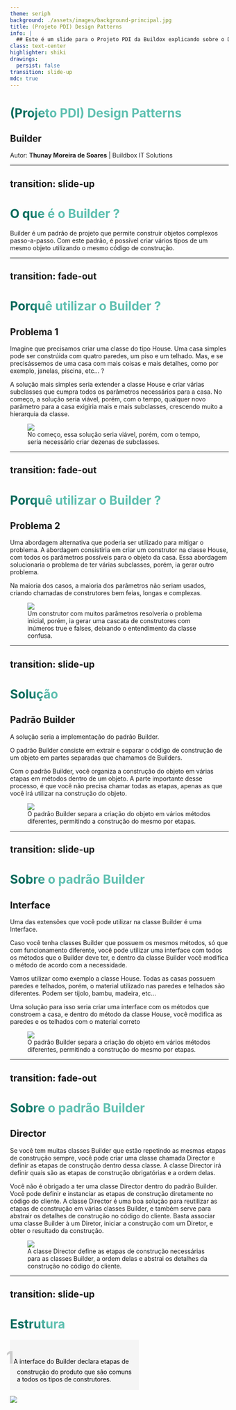 ```yaml
---
theme: seriph
background: ./assets/images/background-principal.jpg
title: (Projeto PDI) Design Patterns
info: |
  ## Este é um slide para o Projeto PDI da Buildox explicando sobre o Design Pattern chamado Builder.
class: text-center
highlighter: shiki
drawings:
  persist: false
transition: slide-up
mdc: true
---
```


# (Projeto PDI) Design Patterns

<div>
  <h2 class="text-black">Builder</h2>
</div>

<div class="abs-br m-6 flex gap-2 text-black bg-[#9ca3af80] p-2">
  <div>
    Autor: <strong>Thunay Moreira de Soares</strong> | Buildbox IT Solutions
  </div>
</div>

<style>
  h1 {
    color: black !important;
  }

  .slidev-layout {
    background-image: url(./assets/images/background-principal.jpg) !important;
  }
</style>

---
transition: slide-up
---

# O que é o Builder ? 

<div class="flex">
  <div class="w-1/2">
    <p>Builder é um padrão de projeto que permite construir objetos complexos passo-a-passo. Com este padrão, é possível criar vários tipos de um mesmo objeto utilizando o mesmo código de construção.</p>
  </div>
</div>

<style>
h1 {
  background-color: #2B90B6;
  background-image: linear-gradient(45deg, #00695a 10%, #5fc0b1 20%);
  background-size: 100%;
  -webkit-background-clip: text;
  -moz-background-clip: text;
  -webkit-text-fill-color: transparent;
  -moz-text-fill-color: transparent;
}

  .slidev-layout {
    background-image: url(./assets/images/background-secundario.jpg) !important;
    background-size: cover;
    background-repeat: no-repeat;

    display: flex;
    flex-direction: column;
    justify-content: center;
  }
</style>

---
transition: fade-out
---

# Porquê utilizar o Builder ?

<div>
  <h2>Problema 1</h2>
  <div class="flex gap-8">
    <div class="w-1/2 text-sm">
      <p>Imagine que precisamos criar uma classe do tipo House. Uma casa simples pode ser constrúida com quatro paredes, um piso e um telhado. Mas, e se precisássemos de uma casa com mais coisas e mais detalhes, como por exemplo, janelas, piscina, etc... ?</p>
      <p>A solução mais simples seria extender a classe House e criar várias subclasses que cumpra todos os parâmetros necessários para a casa. No começo, a solução seria viável, porém, com o tempo, qualquer novo parâmetro para a casa exigiria mais e mais subclasses, crescendo muito a hierarquia da classe.</p>
    </div>
    <div>
    <figure>
      <img src="https://refactoring.guru/images/patterns/diagrams/builder/problem1.png?id=11e715c5c97811f848c48e0f399bb05e"><figcaption class="text-xs text-gray">No começo, essa solução seria viável, porém, com o tempo, seria necessário criar dezenas de subclasses.</figcaption>
    </figure>
    </div>
  </div>
</div>

<style>
  h1 {
    background-color: #2B90B6;
    background-image: linear-gradient(45deg, #00695a 10%, #5fc0b1 20%);
    background-size: 100%;
    -webkit-background-clip: text;
    -moz-background-clip: text;
    -webkit-text-fill-color: transparent;
    -moz-text-fill-color: transparent;
  }
  .slidev-layout {
    background-image: url(./assets/images/background-secundario.jpg) !important;
  }
</style>
---
transition: fade-out
---

# Porquê utilizar o Builder ?

<div>
  <h2>Problema 2</h2>
  <div class="flex gap-8">
    <div class="w-4/5 text-sm">
      <p>Uma abordagem alternativa que poderia ser utilizado para mitigar o problema. A abordagem consistiria em criar um construtor na classe House, com todos os parâmetros possíveis para o objeto da casa. Essa abordagem solucionaria o problema de ter várias subclasses, porém, ia gerar outro problema.</p>
      <p>Na maioria dos casos, a maioria dos parâmetros não seriam usados, criando chamadas de construtores bem feias, longas e complexas.</p>
    </div>
    <div>
    <figure>
      <img src="https://refactoring.guru/images/patterns/diagrams/builder/problem2.png?id=2e91039b6c7d2d2df6ee519983a3b036"><figcaption class="text-xs text-gray">Um construtor com muitos parâmetros resolveria o problema inicial, porém, ia gerar uma cascata de construtores com inúmeros true e falses, deixando o entendimento da classe confusa.</figcaption>
    </figure>
    </div>
  </div>
</div>

<style>
  h1 {
    background-color: #2B90B6;
    background-image: linear-gradient(45deg, #00695a 10%, #5fc0b1 20%);
    background-size: 100%;
    -webkit-background-clip: text;
    -moz-background-clip: text;
    -webkit-text-fill-color: transparent;
    -moz-text-fill-color: transparent;
  }
  .slidev-layout {
    background-image: url(./assets/images/background-secundario.jpg) !important;
  }
</style>

---
transition: slide-up
---

# Solução

<div>
  <h2>Padrão Builder</h2>
  <div class="flex gap-8">
    <div class="w-4/5 text-sm">
      <p>A solução seria a implementação do padrão Builder.</p>
      <p>O padrão Builder consiste em extrair e separar o código de construção de um objeto em partes separadas que chamamos de Builders.</p>
      <p>Com o padrão Builder, você organiza a construção do objeto em várias etapas em métodos dentro de um objeto. A parte importante desse processo, é que você não precisa chamar todas as etapas, apenas as que você irá utilizar na construção do objeto.</p>
    </div>
    <div>
    <figure>
      <img src="https://refactoring.guru/images/patterns/diagrams/builder/solution1.png?id=8ce82137f8935998de802cae59e00e11"><figcaption class="text-xs text-gray">O padrão Builder separa a criação do objeto em vários métodos diferentes, permitindo a construção do mesmo por etapas.</figcaption>
    </figure>
    </div>
  </div>
</div>

<style>
  h1 {
    background-color: #2B90B6;
    background-image: linear-gradient(45deg, #00695a 10%, #5fc0b1 20%);
    background-size: 100%;
    -webkit-background-clip: text;
    -moz-background-clip: text;
    -webkit-text-fill-color: transparent;
    -moz-text-fill-color: transparent;
  }
  .slidev-layout {
    background-image: url(./assets/images/background-secundario.jpg) !important;
  }
</style>

---
transition: slide-up
---

# Sobre o padrão Builder

<div>
  <h2>Interface</h2>
  <div class="flex gap-8">
    <div class="w-4/5 text-sm">
      <p>Uma das extensões que você pode utilizar na classe Builder é uma Interface.</p><p>Caso você tenha classes Builder que possuem os mesmos métodos, só que com funcionamento diferente, você pode utilizar uma interface com todos os métodos que o Builder deve ter, e dentro da classe Builder você modifica o método de acordo com a necessidade.</p><p>Vamos utilizar como exemplo a classe House. Todas as casas possuem paredes e telhados, porém, o material utilizado nas paredes e telhados são diferentes. Podem ser tijolo, bambu, madeira, etc...</p><p>Uma solução para isso seria criar uma interface com os métodos que constroem a casa, e dentro do método da classe House, você modifica as paredes e os telhados com o material correto</p>
    </div>
    <div>
    <figure><img src="https://refactoring.guru/images/patterns/content/builder/builder-comic-1-en.png?id=605a699e1cb1241162db0530c7c1af4c"><figcaption class="text-xs text-gray">O padrão Builder separa a criação do objeto em vários métodos diferentes, permitindo a construção do mesmo por etapas.</figcaption></figure>
    </div>
  </div>
</div>

<style>
  h1 {
    background-color: #2B90B6;
    background-image: linear-gradient(45deg, #00695a 10%, #5fc0b1 20%);
    background-size: 100%;
    -webkit-background-clip: text;
    -moz-background-clip: text;
    -webkit-text-fill-color: transparent;
    -moz-text-fill-color: transparent;
  }
  .slidev-layout {
    background-image: url(./assets/images/background-secundario.jpg) !important;
  }
</style>

---
transition: fade-out
---

# Sobre o padrão Builder

<div>
  <h2>Director</h2>
  <div class="flex gap-8">
    <div class="w-4/5 text-sm">
      <p>Se você tem muitas classes Builder que estão repetindo as mesmas etapas de construção sempre, você pode criar uma classe chamada Director e definir as etapas de construção dentro dessa classe. A classe Director irá definir quais são as etapas de construção obrigatórias e a ordem delas.</p>
      <p>Você não é obrigado a ter uma classe Director dentro do padrão Builder. Você pode definir e instanciar as etapas de construção diretamente no código do cliente. A classe Director é uma boa solução para reutilizar as etapas de construção em várias classes Builder, e também serve para abstrair os detalhes de construção no código do cliente. Basta associar uma classe Builder à um Diretor, iniciar a construção com um Diretor, e obter o resultado da construção.</p>
    </div>
    <div>
    <figure><img src="https://refactoring.guru/images/patterns/content/builder/builder-comic-2-en.png?id=e19ff53e1494c06178476e2b8c068ec8"><figcaption class="text-xs text-gray">A classe Director define as etapas de construção necessárias para as classes Builder, a ordem delas e abstrai os detalhes da construção no código do cliente.</figcaption></figure>
    </div>
  </div>
</div>

<style>
  h1 {
    background-color: #2B90B6;
    background-image: linear-gradient(45deg, #00695a 10%, #5fc0b1 20%);
    background-size: 100%;
    -webkit-background-clip: text;
    -moz-background-clip: text;
    -webkit-text-fill-color: transparent;
    -moz-text-fill-color: transparent;
  }
  .slidev-layout {
    background-image: url(./assets/images/background-secundario.jpg) !important;
  }
</style>

---
transition: slide-up
---

# Estrutura

<div class="relative flex justify-center">
  <p class="box absolute left-0 text-sm"><strong>1</strong>A interface do Builder declara etapas de construção do produto que são comuns a todos os tipos de construtores.</p>
  <img class="h-[450px]" src="https://refactoring.guru/images/patterns/diagrams/builder/structure.png?id=fe9e23559923ea0657aa5fe75efef333">
</div>

<style>
  .box {
    padding: 1rem;
    max-width: 30ch;
    background-color: #f5f5f5;
    color: black;
  }

  .box strong {
    margin-left: -25px;
    
    font-size: 40px;
    color: #ccc;
  }
</style>